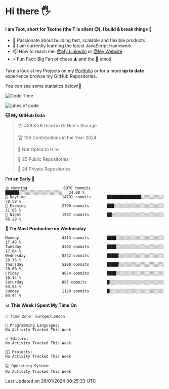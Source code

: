 # Hi there :raised_hand_with_fingers_splayed:
#### I am Tsot, short for Tsotne (the T is silent :wink:). I build & break things :space_invader:
- :telescope: Passionate about building fast, scalable and flexible products
- :seedling: I am currently learning the latest JavaScript framework 
- :mailbox: How to reach me: [@My LinkedIn](https://www.linkedin.com/in/tsotne-gvadzabia/) or [@My Website](https://tsotne.co.uk/contact)
- :zap: Fun Fact: Big Fan of chess ♟ and the 👾 emoji

Take a look at my Projects on my [Portfolio](https://tsotne.co.uk/) or for a more **up to date** experience browse my GitHub Repositories.

You can see some statistics below!:space_invader:
<!--START_SECTION:waka-->
![Code Time](http://img.shields.io/badge/Code%20Time-761%20hrs%202%20mins-blue)

![Lines of code](https://img.shields.io/badge/From%20Hello%20World%20I%27ve%20Written-9.4%20million%20lines%20of%20code-blue)

**🐱 My GitHub Data** 

> 📦 459.8 kB Used in GitHub's Storage 
 > 
> 🏆 136 Contributions in the Year 2024
 > 
> 🚫 Not Opted to Hire
 > 
> 📜 25 Public Repositories 
 > 
> 🔑 24 Private Repositories 
 > 
**I'm an Early 🐤** 

```text
🌞 Morning                6078 commits        ██████░░░░░░░░░░░░░░░░░░░   24.08 % 
🌆 Daytime                14791 commits       ███████████████░░░░░░░░░░   58.59 % 
🌃 Evening                2790 commits        ███░░░░░░░░░░░░░░░░░░░░░░   11.05 % 
🌙 Night                  1587 commits        ██░░░░░░░░░░░░░░░░░░░░░░░   06.29 % 
```
📅 **I'm Most Productive on Wednesday** 

```text
Monday                   4413 commits        ████░░░░░░░░░░░░░░░░░░░░░   17.48 % 
Tuesday                  4302 commits        ████░░░░░░░░░░░░░░░░░░░░░   17.04 % 
Wednesday                5242 commits        █████░░░░░░░░░░░░░░░░░░░░   20.76 % 
Thursday                 5200 commits        █████░░░░░░░░░░░░░░░░░░░░   20.60 % 
Friday                   4074 commits        ████░░░░░░░░░░░░░░░░░░░░░   16.14 % 
Saturday                 895 commits         █░░░░░░░░░░░░░░░░░░░░░░░░   03.55 % 
Sunday                   1120 commits        █░░░░░░░░░░░░░░░░░░░░░░░░   04.44 % 
```


📊 **This Week I Spent My Time On** 

```text
🕑︎ Time Zone: Europe/London

💬 Programming Languages: 
No Activity Tracked This Week

🔥 Editors: 
No Activity Tracked This Week

🐱‍💻 Projects: 
No Activity Tracked This Week

💻 Operating System: 
No Activity Tracked This Week
```


 Last Updated on 26/01/2024 00:25:33 UTC
<!--END_SECTION:waka-->
